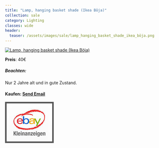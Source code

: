 ```yaml
---
title: "Lamp, hanging basket shade (Ikea Böja)"
collection: sale
category: Lighting
classes: wide
header: 
  teaser: /assets/images/sale/lamp_hanging_basket_shade_ikea_böja.png
---
```




<a href="">
  <img src="/assets/images/sale/lamp_hanging_basket_shade_ikea_böja.png" alt="Lamp, hanging basket shade (Ikea Böja)">
</a>

**Preis**: 40€

##### Beachten:
Nur 2 Jahre alt und in gute Zustand.

#### Kaufen: <a href = "mailto:digitaldasler@gmail.com?subject=Lamp, hanging basket shade (Ikea Böja)">Send Email</a>

<a href="">
  <img src="/assets/images/ebay.png" alt="Ebay Kleinanzeigen" style="border: 5px solid #555">
</a>

